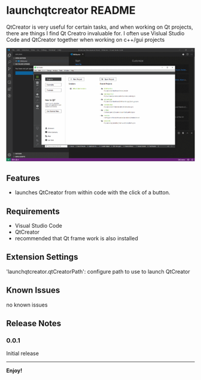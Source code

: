 # launchqtcreator README

QtCreator is very useful for certain tasks, and when working on Qt projects, there are things I find Qt Creatro invaluable for. I often use Vislual Studio Code and QtCreator together when working on c++/gui projects

![Qt Creator Launcher](src/images/demo.gif)

## Features

- launches QtCreator from within code with the click of a button.

## Requirements

- Visual Studio Code
- QtCreator
- recommended that Qt frame work is also installed

## Extension Settings

'launchqtcreator.qtCreatorPath': configure path to use to launch QtCreator

## Known Issues

no known issues

## Release Notes

### 0.0.1

Initial release

-----------------------------------------------------------------------------------------------------------
**Enjoy!**
